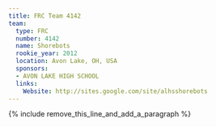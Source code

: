 ```yaml
---
title: FRC Team 4142
team:
  type: FRC
  number: 4142
  name: Shorebots
  rookie_year: 2012
  location: Avon Lake, OH, USA
  sponsors:
  - AVON LAKE HIGH SCHOOL
  links:
    Website: http://sites.google.com/site/alhsshorebots
---
```


{% include remove_this_line_and_add_a_paragraph %}